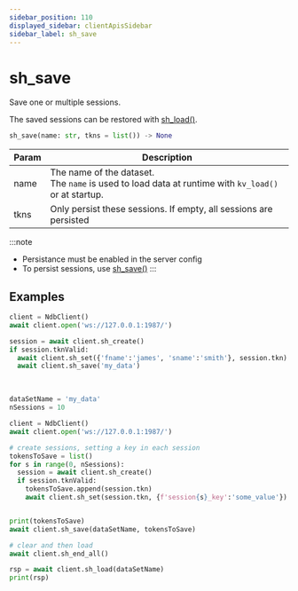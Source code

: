 ```yaml
---
sidebar_position: 110
displayed_sidebar: clientApisSidebar
sidebar_label: sh_save
---
```


# sh_save
Save one or multiple sessions.

The saved sessions can be restored with [sh_load()](./Load).


```py
sh_save(name: str, tkns = list()) -> None
```

|Param|Description|
|--|--|
|name|The name of the dataset.<br/>The `name` is used to load data at runtime with `kv_load()` or at startup.|
|tkns|Only persist these sessions. If empty, all sessions are persisted|


:::note
- Persistance must be enabled in the server config
- To persist sessions, use [sh_save()](../sh/Save)
:::




## Examples

```py title='Save all'
client = NdbClient()
await client.open('ws://127.0.0.1:1987/')

session = await client.sh_create()
if session.tknValid:
  await client.sh_set({'fname':'james', 'sname':'smith'}, session.tkn)
  await client.sh_save('my_data')
```

<br/>

```py title='Save using token list'
dataSetName = 'my_data'
nSessions = 10

client = NdbClient()
await client.open('ws://127.0.0.1:1987/')

# create sessions, setting a key in each session
tokensToSave = list()
for s in range(0, nSessions):
  session = await client.sh_create()
  if session.tknValid:
    tokensToSave.append(session.tkn)
    await client.sh_set(session.tkn, {f'session{s}_key':'some_value'})


print(tokensToSave)
await client.sh_save(dataSetName, tokensToSave)

# clear and then load
await client.sh_end_all()

rsp = await client.sh_load(dataSetName)
print(rsp)
```